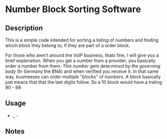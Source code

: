 # Number Block Sorting Software

## Description

This is a simple code intended for sorting a listing of numbers and finding which block they belong to, if they are part of a order block. 

For those who aren't around the VoIP  business, thats fine, I will give you a brief explenation. When you get a number from a provider, you basically order a number from them. _This number gets determined by the governing body_ (In Germany the BNA) and when verified you receive it. In that same way, busineeses can order multiple "blocks" of numbers. A block basically just means that that the last digits follow. So a 10 block would have a traling 90 - 99. 

## Usage

-  _  -

## Notes